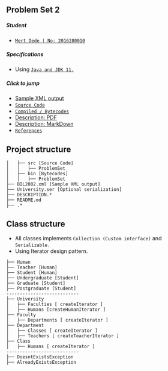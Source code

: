 ## Problem Set 2
##### Student
 - [`Mert Dede | No: 2016280010`](https://github.com/Anaxilaus)

##### Specifications
- Using [`Java and JDK 11.`](https://www.oracle.com/technetwork/java/javase/downloads/jdk11-downloads-5066655.html)

##### Click to jump
- [Sample XML output](./BIL2002.xml)
- [`Source Code`](src/Problemset)
- [`Compiled / Bytecodes`](./bin)
- [Description: PDF](./DESCRIPTION.pdf)
- [Description: MarkDown](./DESCRIPTION.md)
- [`References`](./REFERENCES.md)

## Project structure
```
│   ├── src [Source Code]
│   │   ├── ProblemSet
│   ├── bin [Bytecodes]
│   │   ├── ProblemSet
├── BIL2002.xml [Sample XML output]
├── University.ser [Optional serialization]
├── DESCRIPTION.*
├── README.md
├── .*
```

## Class structure
- All classes implements `Collection (Custom interface)` and `Serializable.`
- Using Iterator design pattern.
```
├── Human
├── Teacher [Human]
├── Student [Human]
├── Undergraduate [Student]
├── Graduate [Student]
├── Postgraduate [Student]
---------------------------
├── University
│   ├── Faculties [ createIterator ]
│   ├── Humans [createHumanIterator ]
├── Faculty
│   ├── Departments [ createIterator ]
├── Department
│   ├── Classes [ createIterator ]
│   ├── Teachers [ createTeacherIterator ]
├── Class
│   ├── Humans [ createIterator ]
---------------------------
├── DoesntExistsException
├── AlreadyExistsException
```

